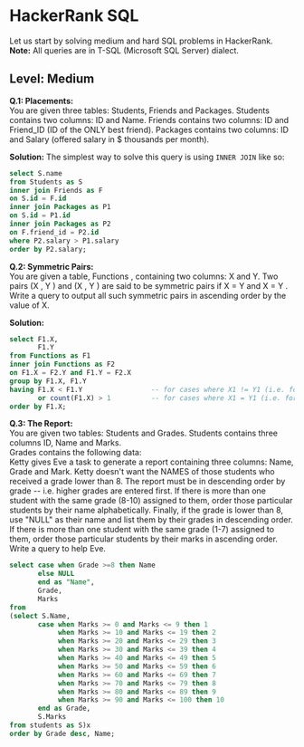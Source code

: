 # HackerRank SQL

Let us start by solving medium and hard SQL problems in HackerRank.  
**Note:** All queries are in T-SQL (Microsoft SQL Server) dialect.

## Level: Medium

**Q.1: Placements:**  
You are given three tables: Students, Friends and Packages. Students contains two columns: ID and Name.
Friends contains two columns: ID and Friend_ID (ID of the ONLY best friend). Packages contains two
columns: ID and Salary (offered salary in $ thousands per month).  

**Solution:** The simplest way to solve this query is using `INNER JOIN` like so:

```sql
select S.name
from Students as S
inner join Friends as F
on S.id = F.id
inner join Packages as P1
on S.id = P1.id
inner join Packages as P2
on F.friend_id = P2.id
where P2.salary > P1.salary
order by P2.salary;
```

**Q.2: Symmetric Pairs:**  
You are given a table, Functions , containing two columns: X and Y. Two pairs (X , Y ) and (X , Y ) are said to be symmetric pairs if X = Y and X = Y .  
Write a query to output all such symmetric pairs in ascending order by the value of X.

**Solution:**

```sql
select F1.X,
       F1.Y
from Functions as F1
inner join Functions as F2
on F1.X = F2.Y and F1.Y = F2.X
group by F1.X, F1.Y
having F1.X < F1.Y                 -- for cases where X1 != Y1 (i.e. for symmetric pairs 2 24, and 24 2)
       or count(F1.X) > 1          -- for cases where X1 = Y1 (i.e. for symmetric pairs 10 10, and 10 10. Note that there need to be two separate pairs)
order by F1.X;

```

**Q.3: The Report:**  
You are given two tables: Students and Grades. Students contains three columns ID, Name and Marks.  
Grades contains the following data:  
Ketty gives Eve a task to generate a report containing three columns: Name, Grade and Mark. Ketty
doesn't want the NAMES of those students who received a grade lower than 8. The report must be in
descending order by grade -- i.e. higher grades are entered first. If there is more than one student with
the same grade (8-10) assigned to them, order those particular students by their name alphabetically.
Finally, if the grade is lower than 8, use "NULL" as their name and list them by their grades in descending
order. If there is more than one student with the same grade (1-7) assigned to them, order those
particular students by their marks in ascending order.  
Write a query to help Eve.

```sql
select case when Grade >=8 then Name
       else NULL
       end as "Name",
       Grade,
       Marks
from
(select S.Name,
       case when Marks >= 0 and Marks <= 9 then 1
            when Marks >= 10 and Marks <= 19 then 2
            when Marks >= 20 and Marks <= 29 then 3
            when Marks >= 30 and Marks <= 39 then 4
            when Marks >= 40 and Marks <= 49 then 5
            when Marks >= 50 and Marks <= 59 then 6
            when Marks >= 60 and Marks <= 69 then 7
            when Marks >= 70 and Marks <= 79 then 8
            when Marks >= 80 and Marks <= 89 then 9
            when Marks >= 90 and Marks <= 100 then 10 
       end as Grade,
       S.Marks
from students as S)x
order by Grade desc, Name;

```

